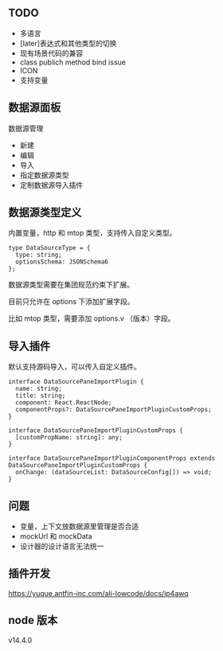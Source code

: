 TODO
---

* 多语言
* [later]表达式和其他类型的切换
* 现有场景代码的兼容
* class publich method bind issue
* ICON
* 支持变量

## 数据源面板

数据源管理

* 新建
* 编辑
* 导入
* 指定数据源类型
* 定制数据源导入插件

## 数据源类型定义

内置变量，http 和 mtop 类型，支持传入自定义类型。

```
type DataSourceType = {
  type: string;
  optionsSchema: JSONSchema6
};
```

数据源类型需要在集团规范约束下扩展。

目前只允许在 options 下添加扩展字段。

比如 mtop 类型，需要添加 options.v （版本）字段。

## 导入插件

默认支持源码导入，可以传入自定义插件。

```
interface DataSourcePaneImportPlugin {
  name: string;
  title: string;
  component: React.ReactNode;
  componentProps?: DataSourcePaneImportPluginCustomProps;
}

interface DataSourcePaneImportPluginCustomProps {
  [customPropName: string]: any;
}

interface DataSourcePaneImportPluginComponentProps extends DataSourcePaneImportPluginCustomProps {
  onChange: (dataSourceList: DataSourceConfig[]) => void;
}
```

## 问题

* 变量，上下文放数据源里管理是否合适
* mockUrl 和 mockData
* 设计器的设计语言无法统一

## 插件开发

<https://yuque.antfin-inc.com/ali-lowcode/docs/ip4awq>

## node 版本

v14.4.0
